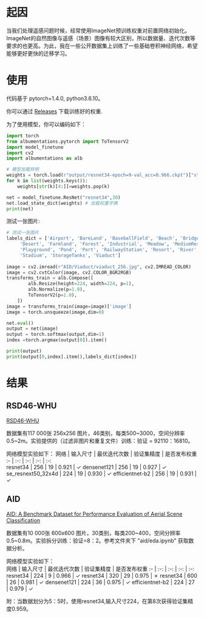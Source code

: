 # 起因

当我们处理遥感问题时候，经常使用ImageNet预训练权重对前置网络初始化。ImageNet的自然图像与遥感（场景）图像有较大区别，所以数据量、迭代次数等要求的也更高。为此，我在一些公开数据集上训练了一些基础卷积神经网络，希望能够更好更快的迁移学习。

# 使用

代码基于 pytorch=1.4.0, python3.6.10。

你可以通过 [Releases](https://github.com/lsh1994/remote_sensing_pretrained_models/releases) 下载训练好的权重.  

为了使用模型，你可以编码如下：
```python
import torch
from albumentations.pytorch import ToTensorV2
import model_finetune
import cv2
import albumentations as alb

# 模型加载样例
weights = torch.load(r"output/resnet34-epoch=9-val_acc=0.966.ckpt")["state_dict"] # 模型权重
for k in list(weights.keys()):
    weights[str(k)[4:]]=weights.pop(k)

net = model_finetune.ResNet("resnet34",30)
net.load_state_dict(weights) # 加载权重字典
print(net)

```
测试一张图片:
```python
# 测试一张图片
labels_dict = ['Airport', 'BareLand', 'BaseballField', 'Beach', 'Bridge', 'Center', 'Church', 'Commercial', 'DenseResidential',
     'Desert', 'Farmland', 'Forest', 'Industrial', 'Meadow', 'MediumResidential', 'Mountain', 'Park', 'Parking',
     'Playground', 'Pond', 'Port', 'RailwayStation', 'Resort', 'River', 'School', 'SparseResidential', 'Square',
     'Stadium', 'StorageTanks', 'Viaduct']
     
image = cv2.imread(r"AID/Viaduct/viaduct_256.jpg", cv2.IMREAD_COLOR)
image = cv2.cvtColor(image, cv2.COLOR_BGR2RGB)
transforms_train = alb.Compose([
        alb.Resize(height=224, width=224, p=1),
        alb.Normalize(p=1.0),
        ToTensorV2(p=1.0),
    ])
image = transforms_train(image=image)['image']
image = torch.unsqueeze(image,dim=0)

net.eval()
output = net(image)
output = torch.softmax(output,dim=1)
index =torch.argmax(output[0]).item()

print(output)
print(output[0,index].item(),labels_dict[index])
```

# 结果

<!-- ## AID++ -->

<!-- ## BigEarthNet -->

## RSD46-WHU

[RSD46-WHU](https://github.com/RSIA-LIESMARS-WHU/RSD46-WHU)

数据集有117 000张 256x256 图片，46类别，每类500\~3000，空间分辨率0.5\~2m。实验提供的（过滤非图片和重复文件）训练：验证 = 92110：16810。

网络模型实验如下： 
网络 | 输入尺寸  | 最优迭代次数 | 验证集精度 | 是否发布权重
:- | :-: | :-: | :-: | :-:   
resnet34 | 256 | 19 | 0.921 | ✓
densenet121 | 256 | 19 | 0.927 | ✓
se_resnext50_32x4d | 224 | 19 | 0.930 | ✓
efficientnet-b2 | 256 | 19 | 0.931 | ✓

## AID
[AID: A Benchmark Dataset for Performance Evaluation of Aerial Scene Classification](https://captain-whu.github.io/AID/)

数据集有10 000张 600x600 图片，30类别，每类200\~400，空间分辨率0.5\~0.8m。实验拆分训练：验证=8：2。参考文件夹下 "aid/eda.ipynb" 获取数据分析。

网络模型实验如下：  
网络 | 输入尺寸  | 最优迭代次数 | 验证集精度 | 是否发布权重
:- | :-: | :-: | :-: | :-:   
resnet34 | 224 | 9 | 0.966 | ✓
resnet34 | 320 | 29 | 0.975 | ✗
resnet34 | 600 | 26 | 0.981 | ✓
densenet121 | 224 | 36 | 0.975 | ✓
efficientnet-b2 | 224 | 27 | 0.979 | ✓

附：当数据划分为5：5时，使用resnet34,输入尺寸224，在第8次获得验证集精度0.959。
